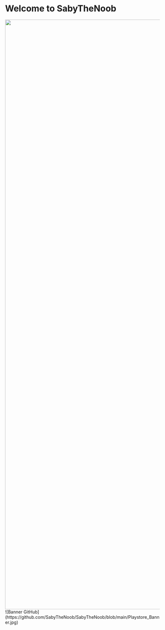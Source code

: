 # Welcome to SabyTheNoob

<img src="https://www.animatedimages.org/data/media/562/animated-line-image-0184.gif" width="1920" />
![Banner GitHub](https://github.com/SabyTheNoob/SabyTheNoob/blob/main/Playstore_Banner.jpg)

